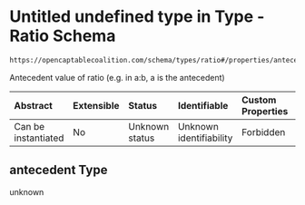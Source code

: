 # Untitled undefined type in Type - Ratio Schema

```txt
https://opencaptablecoalition.com/schema/types/ratio#/properties/antecedent
```

Antecedent value of ratio (e.g. in a:b, a is the antecedent)

| Abstract            | Extensible | Status         | Identifiable            | Custom Properties | Additional Properties | Access Restrictions | Defined In                                                                        |
| :------------------ | :--------- | :------------- | :---------------------- | :---------------- | :-------------------- | :------------------ | :-------------------------------------------------------------------------------- |
| Can be instantiated | No         | Unknown status | Unknown identifiability | Forbidden         | Allowed               | none                | [Ratio.schema.json*](../../schema/types/Ratio.schema.json "open original schema") |

## antecedent Type

unknown
